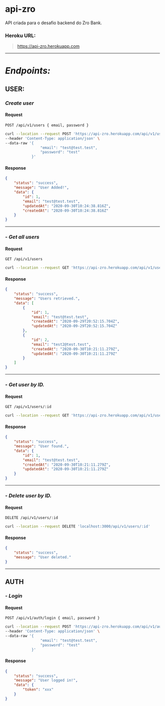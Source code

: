 # api-zro

API criada para o desafio backend do Zro Bank.

### Heroku URL:

> https://api-zro.herokuapp.com

---

# _Endpoints:_

## USER:

### _Create user_

#### Request

`POST /api/v1/users { email, password }`

```bash
curl --location --request POST 'https://api-zro.herokuapp.com/api/v1/users' \
--header 'Content-Type: application/json' \
--data-raw '{
                "email": "test@test.test",
                "password": "test"
            }'
```

#### Response

```JSON
{
    "status": "success",
    "message": "User Added!",
    "data": {
        "id": 1,
        "email": "test@test.test",
        "updatedAt": "2020-09-30T10:24:38.816Z",
        "createdAt": "2020-09-30T10:24:38.816Z"
    }
}
```

---

### - _Get all users_

#### Request

`GET /api/v1/users`

```bash
curl --location --request GET 'https://api-zro.herokuapp.com/api/v1/users'
```

#### Response

```JSON
{
    "status": "success",
    "message": "Users retrieved.",
    "data": [
        {
            "id": 1,
            "email": "test@test.test",
            "createdAt": "2020-09-29T20:52:15.704Z",
            "updatedAt": "2020-09-29T20:52:15.704Z"
        },
        {
            "id": 2,
            "email": "test2@test.test",
            "createdAt": "2020-09-30T10:21:11.279Z",
            "updatedAt": "2020-09-30T10:21:11.279Z"
        }
    ]
}
```

---

### - _Get user by ID._

#### Request

`GET /api/v1/users/:id`

```bash
curl --location --request GET 'https://api-zro.herokuapp.com/api/v1/users/:id'
```

#### Response

```JSON
{
    "status": "success",
    "message": "User found.",
    "data": {
        "id": 1,
        "email": "test@test.test",
        "createdAt": "2020-09-30T10:21:11.279Z",
        "updatedAt": "2020-09-30T10:21:11.279Z"
    }
}
```

---

### - _Delete user by ID._

#### Request

`DELETE /api/v1/users/:id`

```bash
curl --location --request DELETE 'localhost:3000/api/v1/users/:id'
```

#### Response

```JSON
{
    "status": "success",
    "message": "User deleted."
}
```

---

## AUTH

### - _Login_

#### Request

`POST /api/v1/auth/login { email, password }`

```bash
curl --location --request POST 'https://api-zro.herokuapp.com/api/v1/auth/login' \
--header 'Content-Type: application/json' \
--data-raw '{
                "email": "test@test.test",
                "password": "test"
            }'
```

#### Response

```JSON
{
    "status": "success",
    "message": "User logged in!",
    "data": {
        "token": "xxx"
    }
}
```
